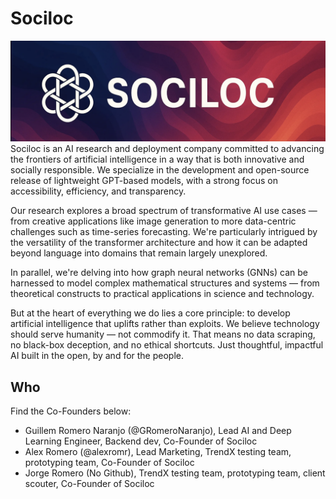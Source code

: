 # Sociloc
![Banner](https://raw.githubusercontent.com/Sociloc/.github/main/profile/image.png)
Sociloc is an AI research and deployment company committed to advancing the frontiers of artificial intelligence in a way that is both innovative and socially responsible. We specialize in the development and open-source release of lightweight GPT-based models, with a strong focus on accessibility, efficiency, and transparency.

Our research explores a broad spectrum of transformative AI use cases — from creative applications like image generation to more data-centric challenges such as time-series forecasting. We're particularly intrigued by the versatility of the transformer architecture and how it can be adapted beyond language into domains that remain largely unexplored.

In parallel, we're delving into how graph neural networks (GNNs) can be harnessed to model complex mathematical structures and systems — from theoretical constructs to practical applications in science and technology.

But at the heart of everything we do lies a core principle: to develop artificial intelligence that uplifts rather than exploits. We believe technology should serve humanity — not commodify it. That means no data scraping, no black-box deception, and no ethical shortcuts. Just thoughtful, impactful AI built in the open, by and for the people.

## Who
Find the Co-Founders below:
- Guillem Romero Naranjo (@GRomeroNaranjo), Lead AI and Deep Learning Engineer, Backend dev, Co-Founder of Sociloc
- Alex Romero (@alexromr), Lead Marketing, TrendX testing team, prototyping team, Co-Founder of Sociloc
- Jorge Romero (No Github), TrendX testing team, prototyping team, client scouter, Co-Founder of Sociloc
